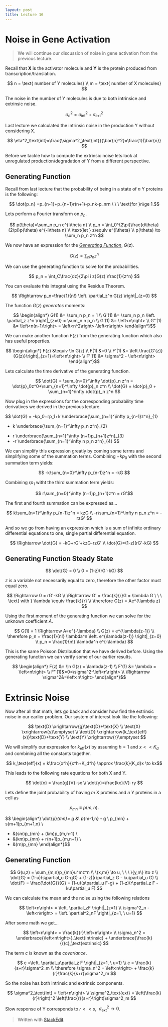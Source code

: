 ```yaml
---
layout: post
title: Lecture 16
---
```


# Noise in Gene Activation

> We will continue our discussion of noise in gene activation from the previous lecture.

Recall that **X** is the activator molecule and **Y** is the protein produced from transcription/translation.

$$ n = \text{ number of Y molecules} \\ m = \text{ number of X molecules}  $$

The noise in the number of Y molecules is due to both intrinsice and extrinsic noise.

$$ \sigma^2_n = \sigma^2_\text{int} + \sigma^2_\text{ext} $$

Last lecture we calculated the intrinsic noise in the production Y without considering X.

$$ \eta^2_\text{int}=\frac{\sigma^2_\text{int}}{\bar{n}^2}=\frac{1}{\bar{n}} $$

Before we tackle how to compute the extrinsic noise lets look at unregulated production/degradation of Y from a different perspective.

## Generating Function

Recall from last lecture that the probability of being in a state of $n$ Y proteins is the following:

$$ \dot{p_n} =p_{n-1}+p_{n+1}r(n+1)-p_nk-p_nrn  \ \ \ \text{for }n\ge 1.$$

Lets perform a Fourier transform on $p_n$.

$$
p(\theta)=\sum_n p_n e^{i\theta n} \\
p_n = \int_0^{2\pi}\frac{d\theta}{2\pi}p(\theta) e^{-i\theta n} \\
\text{let } z\equiv  e^{i\theta} \\
p(\theta) \to \sum_n p_n z^n
$$

We now have an expression for the [*Generating Function*](http://en.wikipedia.org/wiki/Generating_function), $G(z)$.

$$ G(z) = \sum_n p_n z^n $$

We can use the generating function to solve for the probabilities.

$$ p_n = \int_C\frac{dz}{2\pi i z}G(z) \frac{1}{z^n} $$

You can evaluate this integral using the Residue Theorem.

$$ \Rightarrow p_n=\frac{1}{n!} \left. \partial_z^n G(z) \right|_{z=0} $$

The function $G(z)$ *generates* moments:

$$ \begin{align*}
G(1) &= \sum_n p_n = 1 \\
G'(1) &= \sum_n p_n \left. \partial_z z^n \right|_{z=0} = \sum_n n p_n \\
G'(1) &= \left<n\right> \\
G''(1) &= \left<n(n-1)\right> = \left<n^2\right>-\left<n\right>
\end{align*}$$

We can make another function $F(z)$ from the generating function which also has useful properties.

$$ \begin{align*}
F(z) &\equiv \ln G(z) \\ 
F(1) &=0 \\
F'(1) &= \left.\frac{G'(z)}{G(z)}\right|_{z=1}=\left<n\right> \\
F''(1) &= \sigma^2 - \left<n\right>
\end{align*}$$

Lets calculate the time derivative of the generating function.

$$
\dot{G} = \sum_{n=0}^\infty \dot{p}_n z^n = \dot{p}_0z^0+\sum_{n=1}^\infty \dot{p}_n z^n \\
\dot{G} = \dot{p}_0 + \sum_{n=1}^\infty \dot{p}_n z^n
$$

Now plug in the expressions for the corresponding probability time derivatives we derived in the previous lecture.

$$
\dot{G} = -kp_0+rp_1+k \underbrace{\sum_{n=1}^\infty p_{n-1}z^n}_{1} 
- k \underbrace{\sum_{n=1}^\infty p_n z^n}_{2}
+ r \underbrace{\sum_{n=1}^\infty (n+1)p_{n+1}z^n}_{3}
+ -r \underbrace{\sum_{n=1}^\infty n p_n z^n}_{4}
$$

We can simplify this expression greatly by coming some terms and simplifying some of the summation terms.
Combining $-kp_0$ with the second summation term yields:

$$ -k\sum_{n=0}^\infty p_{n-1}z^n = -kG $$

Combining $rp_1$ witht the third summation term yields:

$$ r\sum_{n=0}^\infty (n+1)p_{n+1}z^n = rG'$$

The first and fourth summation can be expressed as...

$$
k\sum_{n=1}^\infty p_{n-1}z^n = kzG \\
-r\sum_{n=1}^\infty n p_n z^n = -rzG'
$$

And so we go from having an expression which is a sum of infinite ordinary differential equations to one, single partial differential equation.

$$ \Rightarrow \dot{G} = -kG+rG'+kzG-rzG' \\ \dot{G}=(1-z)(rG'-kG) $$

## Generating Function Steady State

$$ \dot{G} = 0  \\ 0 = (1-z)(rG'-kG) $$

$z$ is a variable not necessarily equal to zero, therefore the other factor must equal zero.

$$
\Rightarrow 0 = rG'-kG \\
\Rightarrow G' = \frac{k}{r}G = \lambda G \ \ \ \text{ with } \lambda \equiv \frac{k}{r} \\
\therefore G(z) = Ae^{\lambda z}
$$

Using the first moment of the generating function we can solve for the unknown coefficient $A$.

$$
G(1) = 1 \Rightarrow A=e^{-\lambda} \\
G(z) = e^{\lambda(z-1)} \\
\therefore p_n = \frac{1}{n!} \lambda^n \left. e^{\lambda(z-1)} \right|_{z=0} \\
p_n = \frac{1}{n!} \lambda^n e^{-\lambda} 
$$

This is the same Poisson Distribution that we have derived before. Using the generating function we can verify some of our earlier results.

$$ \begin{align*}
F(z) &= \ln G(z) = \lambda(z-1) \\
F'(1) &= \lambda = \left<n\right> \\
F''(1)&=0=\sigma^2-\left<n\right> \\ \Rightarrow \sigma^2&=\left<n\right>
\end{align*}$$

# Extrinsic Noise

Now after all that math, lets go back and consider how find the extrinsic noise in our earlier problem. Our system of interest look like the following:

$$ 
\text{D} \xrightarrow{g}\text{D}+\text{X} \\ \text{X} \xrightarrow{s}\emptyset  \\ 
\text{D} \xrightarrow{k_\text{eff}(x)}\text{D}+\text{Y} \\ \text{Y} \xrightarrow{r}\emptyset
$$

We will simplify our expression for $k_\text{eff}(x)$ by assuming $h=1$ and $x<<K_d$ and combining all the constants together.

$$ k_\text{eff}(x) = k\frac{x^h}{x^h+K_d^h} \approx \frac{k}{K_d}x \to kx$$

This leads to the following rate equations for both X and Y.

$$ \dot{x} = \frac{g}{V}-sx \\ \dot{y}=\frac{kx}{V}-ry $$

Lets define the joint probability of having $m$ X proteins and $n$ Y proteins in a cell as

$$ p_{mn}\equiv p(m,n) .$$

$$
\begin{align*} \dot{p}_{mn}= g &\ p_{m-1,n} - g \ p_{mn} + s(m+1)p_{m+1,n} \\
- &(sm)p_{mn} + (km)p_{m,n-1} \\
- &(km)p_{mn} + r(n+1)p_{m,n+1} \\
- &(rn)p_{mn}
\end{align*}$$

## Generating Function

$$
G(u,z) = \sum_{m,n}p_{mn}u^mz^n \\
\{x,m\} \to u, \ \ \ \{y,n\} \to z \\
\dot{G} = (1-u)(s\partial_u G-gG) + (1-z)(r\partial_z G - ku\partial_u G) \\
\dot{F} = \frac{\dot{G}}{G} = (1-u)(s\partial_u F-g) + (1-z)(r\partial_z F - ku\partial_u F) 
$$

We can calculate the mean and the noise using the following relations

$$
\left<n\right> = \left. \partial_zF \right|_{z=1} \\
\sigma^2_n - \left<n\right> = \left. \partial^2_nF \right|_{z=1, \ u=1}
$$

After some math we get...

$$
\left<n\right> = \frac{k}{r}\left<m\right> \\
\sigma_n^2 = \underbrace{\left<n\right>}_\text{intrinsic} + \underbrace{\frac{k}{r}c}_\text{extrinsic}
$$

The term $c$ is known as the *covariance*.

$$
c =\left. \partial_u\partial_z F \right|_{z=1, \ u=1} \\ c = \frac{k}{s+r}\sigma^2_m \\
\therefore \sigma_n^2 = \left<n\right> + \frac{k}{r}\frac{k}{s+r}\sigma^2_m
$$

So the noise has both intrinsic and extrinsic components.

$$
\sigma^2_\text{int} =  \left<n\right> \\
\sigma^2_\text{ext} = \left(\frac{k}{r}\right)^2 \left(\frac{r}{s+r}\right)\sigma^2_m
$$

Slow response of Y corresponds to $r<<s$, $\ \sigma^2_\text{ext}\to 0$.


> Written with [StackEdit](https://stackedit.io/).
